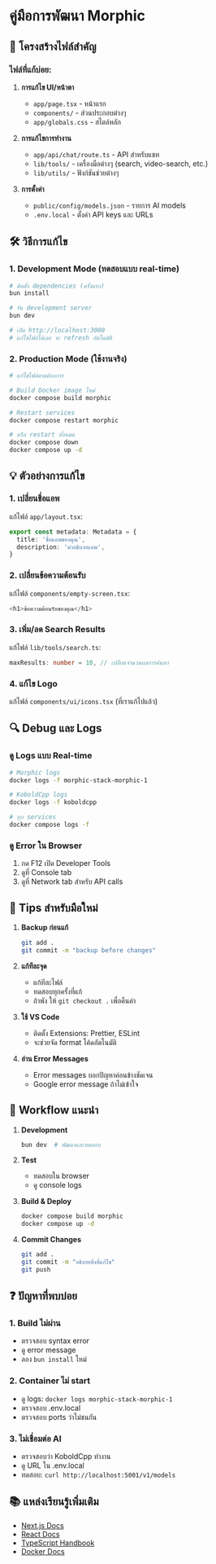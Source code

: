# คู่มือการพัฒนา Morphic

## 📁 โครงสร้างไฟล์สำคัญ

### ไฟล์ที่แก้บ่อย:

1. **การแก้ไข UI/หน้าตา**
   - `app/page.tsx` - หน้าแรก
   - `components/` - ส่วนประกอบต่างๆ
   - `app/globals.css` - สไตล์หลัก

2. **การแก้ไขการทำงาน**
   - `app/api/chat/route.ts` - API สำหรับแชท
   - `lib/tools/` - เครื่องมือต่างๆ (search, video-search, etc.)
   - `lib/utils/` - ฟังก์ชันช่วยต่างๆ

3. **การตั้งค่า**
   - `public/config/models.json` - รายการ AI models
   - `.env.local` - ตั้งค่า API keys และ URLs

## 🛠️ วิธีการแก้ไข

### 1. Development Mode (ทดสอบแบบ real-time)

```bash
# ติดตั้ง dependencies (ครั้งแรก)
bun install

# รัน development server
bun dev

# เปิด http://localhost:3000
# แก้ไขไฟล์ได้เลย จะ refresh อัตโนมัติ
```

### 2. Production Mode (ใช้งานจริง)

```bash
# แก้ไขไฟล์ตามต้องการ

# Build Docker image ใหม่
docker compose build morphic

# Restart services
docker compose restart morphic

# หรือ restart ทั้งหมด
docker compose down
docker compose up -d
```

## 💡 ตัวอย่างการแก้ไข

### 1. เปลี่ยนชื่อแอพ
แก้ไฟล์ `app/layout.tsx`:
```typescript
export const metadata: Metadata = {
  title: 'ชื่อแอพของคุณ',
  description: 'คำอธิบายแอพ',
}
```

### 2. เปลี่ยนข้อความต้อนรับ
แก้ไฟล์ `components/empty-screen.tsx`:
```typescript
<h1>ข้อความต้อนรับของคุณ</h1>
```

### 3. เพิ่ม/ลด Search Results
แก้ไฟล์ `lib/tools/search.ts`:
```typescript
maxResults: number = 10, // เปลี่ยนจำนวนผลการค้นหา
```

### 4. แก้ไข Logo
แก้ไฟล์ `components/ui/icons.tsx` (ที่เราแก้ไปแล้ว)

## 🔍 Debug และ Logs

### ดู Logs แบบ Real-time
```bash
# Morphic logs
docker logs -f morphic-stack-morphic-1

# KoboldCpp logs
docker logs -f koboldcpp

# ทุก services
docker compose logs -f
```

### ดู Error ใน Browser
1. กด F12 เปิด Developer Tools
2. ดูที่ Console tab
3. ดูที่ Network tab สำหรับ API calls

## 📝 Tips สำหรับมือใหม่

1. **Backup ก่อนแก้**
   ```bash
   git add .
   git commit -m "backup before changes"
   ```

2. **แก้ทีละจุด**
   - แก้ทีละไฟล์
   - ทดสอบทุกครั้งที่แก้
   - ถ้าพัง ให้ `git checkout .` เพื่อคืนค่า

3. **ใช้ VS Code**
   - ติดตั้ง Extensions: Prettier, ESLint
   - จะช่วยจัด format โค้ดอัตโนมัติ

4. **อ่าน Error Messages**
   - Error messages บอกปัญหาค่อนข้างชัดเจน
   - Google error message ถ้าไม่เข้าใจ

## 🚀 Workflow แนะนำ

1. **Development**
   ```bash
   bun dev  # พัฒนาและทดสอบ
   ```

2. **Test**
   - ทดสอบใน browser
   - ดู console logs

3. **Build & Deploy**
   ```bash
   docker compose build morphic
   docker compose up -d
   ```

4. **Commit Changes**
   ```bash
   git add .
   git commit -m "อธิบายสิ่งที่แก้ไข"
   git push
   ```

## ❓ ปัญหาที่พบบ่อย

### 1. Build ไม่ผ่าน
- ตรวจสอบ syntax error
- ดู error message
- ลอง `bun install` ใหม่

### 2. Container ไม่ start
- ดู logs: `docker logs morphic-stack-morphic-1`
- ตรวจสอบ .env.local
- ตรวจสอบ ports ว่าไม่ชนกัน

### 3. ไม่เชื่อมต่อ AI
- ตรวจสอบว่า KoboldCpp ทำงาน
- ดู URL ใน .env.local
- ทดสอบ: `curl http://localhost:5001/v1/models`

## 📚 แหล่งเรียนรู้เพิ่มเติม

- [Next.js Docs](https://nextjs.org/docs)
- [React Docs](https://react.dev)
- [TypeScript Handbook](https://www.typescriptlang.org/docs/)
- [Docker Docs](https://docs.docker.com)
